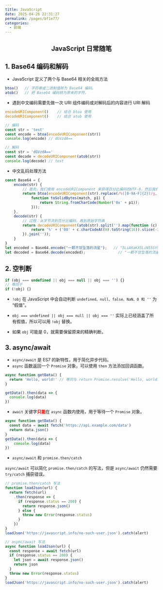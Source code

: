 ```yaml
---
title: JavaScript
date: 2025-04-26 22:31:27
permalink: /pages/bf1e77/
categories:
  - 前端
---
```


<h2 style="text-align: center;">JavaScript 日常随笔</h2>

## 1. Base64 编码和解码

- JavaScript 定义了两个与 Base64 相关的全局方法
```js
btoa()   // 字符串或二进制值转为 Base64 编码。
atob()   // 把 Base64 编码转为原来的字符。
```
- 遇到中文编码需要先做一次 URI 组件编码或对解码后的内容进行 URI 解码
```js
encodeURIComponent()    // 结合 btoa 使用
decodeURIComponent()    // 结合 atob 使用

// 编码
const str = 'test'
const encode = btoa(encodeURIComponent(str))
console.log(encode)	// dGVzdA==

// 解码
const str = 'dGVzdA=='
const decode = decodeURIComponent(atob(str))
console.log(decode)	// test
```
- 中文乱码处理方法
```js
const Base64 = {
    encode(str) {
        // 首先，我们使用 encodeURIComponent 来获得百分比编码的UTF-8，然后我们将百分比编码转换为原始字节，最后存储到btoa里面
        return btoa(encodeURIComponent(str).replace(/%([0-9A-F]{2})/g,
            function toSolidBytes(match, p1) {
                return String.fromCharCode(Number('0x' + p1));
            }));
    },
    decode(str) {
        // 过程：从字节流到百分比编码，再到原始字符串
        return decodeURIComponent(atob(str).split('').map(function (c) {
            return '%' + ('00' + c.charCodeAt(0).toString(16)).slice(-2);
        }).join(''));
    }
}
let encoded = Base64.encode("一颗不甘坠落的流星"); 	// "5LiA6aKX5LiN55SY5Z2g6JC955qE5rWB5pif"
let decoded = Base64.decode(encoded); 				// "一颗不甘坠落的流星"
```

## 2. 空判断

```js
if (obj === undefined || obj === null || obj === '') {}
// 等同于
if (!obj) {}
```
- `!obj` 在 JavaScript 中会自动判断 `undefined、null、false、NaN、0 和 ''` 为 “假值”。

- `obj === undefined || obj === null || obj === ''` 实际上已经涵盖了所有假值，所以可以用 `!obj` 替换。
 
- 如果 `obj` 可能是 0，就需要保留原来的精确判断。

## 3. async/await
- `async/await` 是 ES7 的新特性，用于简化异步代码。
- `async` 函数返回一个 `Promise` 对象，可以使用 `then` 方法添加回调函数。
```javascript
async function getData() {
  return 'Hello, world!' // 等同与 return Promise.resolve('Hello, world!')
}

getData().then(data => {
  console.log(data)
})
```
- `await` 关键字<span style="color: red; font-weight: bold;">只能</span>在 `async` 函数内使用，用于等待一个 `Promise` 对象。
```javascript
async function getData() {
  const data = await fetch('https://api.example.com/data')
  return data.json()
}
getData().then(data => {
    console.log(data)
})
```
- `async/await` 和 `promise.then/catch`

`async/await` 可以简化 `promise.then/catch` 的写法，但是 `async/await` 仍然需要 `try/catch` 捕获错误。
```javascript
// promise.then/catch 写法
function loadJson(url) {
  return fetch(url)
    .then(response => {
      if (response.status == 200) {
        return response.json()
      } else {
        throw new Error(response.status)
      }
    })
}
loadJson('https://javascript.info/no-such-user.json').catch(alert)

// async/await 写法
async function loadJson(url) {
  const response = await fetch(url)
  if (response.status == 200) {
    let json = await response.json()
    return json
  }
  throw new Error(response.status)
}
loadJson('https://javascript.info/no-such-user.json').catch(alert)
```


